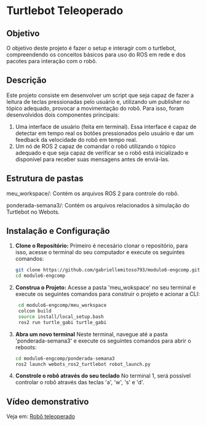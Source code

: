 # Turtlebot Teleoperado

## Objetivo

O objetivo deste projeto é fazer o setup e interagir com o turtlebot, compreendendo os conceitos básicos para uso do ROS em rede e dos pacotes para interação com o robô.

## Descrição

Este projeto consiste em desenvolver um script que seja capaz de fazer a leitura de teclas pressionadas pelo usuário e, utilizando um publisher no tópico adequado, provocar a movimentação do robô. Para isso, foram desenvolvidos dois componentes principais:

1. Uma interface de usuário (feita em terminal). Essa interface é capaz de detectar em tempo real os botões pressionados pelo usuário e dar um feedback da velocidade do robô em tempo real.
2. Um nó de ROS 2 capaz de comandar o robô utilizando o tópico adequado e que seja capaz de verificar se o robô está inicializado e disponível para receber suas mensagens antes de enviá-las.

## Estrutura de pastas 

meu_workspace/: Contém os arquivos ROS 2 para controle do robô.

ponderada-semana3/: Contém os arquivos relacionados à simulação do Turtlebot no Webots.

## Instalação e Configuração

1. **Clone o Repositório:**
Primeiro é necesário clonar o repositório, para isso, acesse o terminal do seu computador e execute os seguintes comandos:

   ```bash
   git clone https://github.com/gabriellemitoso793/modulo6-engcomp.git
   cd modulo6-engcomp
   ```
2. **Construa o Projeto:**
Acesse a pasta 'meu_wokspace' no seu terminal e execute os seguintes comandos para construir o projeto e acionar a CLI:

   ```bash
    cd modulo6-engcomp/meu_workspace
    colcon build
    source install/local_setup.bash
    ros2 run turtle_gabi turtle_gabi
   ```

3. **Abra um novo terminal**
Neste terminal, navegue até a pasta 'ponderada-semana3' e execute os seguintes comandos para abrir o reboots:
    ```bash
    cd modulo6-engcomp/ponderada-semana3
    ros2 launch webots_ros2_turtlebot robot_launch.py
    ```

4. **Constrole o robô através do seu teclado**
No terminal 1, será possível controlar o robô através das teclas 'a', 'w', 's' e 'd'.

## Vídeo demonstrativo

Veja em: [Robô teleoperado](https://drive.google.com/file/d/1d7U-fgTrm3wTmkUxU92KTtcg9lvslpaY/view?usp=sharing)
